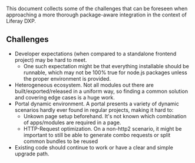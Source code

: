 This document collects some of the challenges that can be foreseen when approaching a more thorough package-aware integration in the context of Liferay DXP.

## Challenges

* Developer expectations (when compared to a standalone frontend project) may be hard to meet.
    * One such expectation might be that everything installable should be runnable, which may not be 100% true for node.js packages unless the proper environment is provided.
* Heterogeneous ecosystem. Not all modules out there are built/exported/released in a uniform way, so finding a common solution and covering edge cases is a huge work.
* Portal dynamic environment. A portal presents a variety of dynamic scenarios hardly ever found in regular projects, making it hard to:
    * Unkown page setup beforehand. It's not known which combination of apps/modules are required in a page.
    * HTTP-Request optimization. On a non-http2 scenario, it might be important to still be able to generate combo requests or split common bundles to be reused
* Existing code should continue to work or have a clear and simple upgrade path.